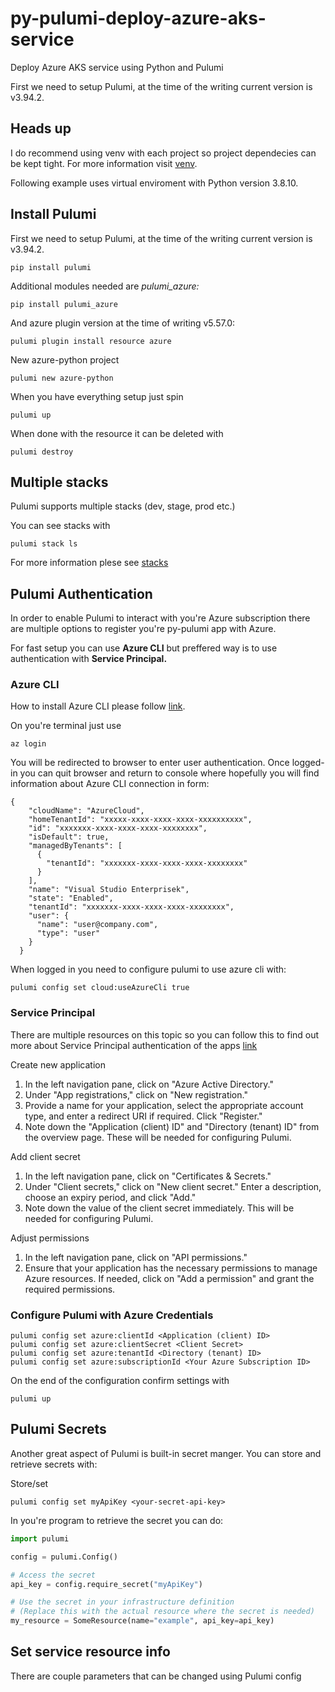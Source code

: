 # py-pulumi-deploy-azure-aks-service

Deploy Azure AKS service using Python and Pulumi

First we need to setup Pulumi, at the time of the writing current version is v3.94.2.

## Heads up

I do recommend using venv with each project so project dependecies can be kept tight. For more information visit [venv](https://docs.python.org/3/tutorial/venv.html).

Following example uses virtual enviroment with Python version 3.8.10.

## Install Pulumi

First we need to setup Pulumi, at the time of the writing current version is v3.94.2.

```
pip install pulumi
```

Additional modules needed are *pulumi_azure:*

```
pip install pulumi_azure
```

And azure plugin version at the time of writing v5.57.0:

```
pulumi plugin install resource azure
```

New azure-python project

```
pulumi new azure-python
```

When you have everything setup just spin

```
pulumi up
```

When done with the resource it can be deleted with

```
pulumi destroy
```

## Multiple stacks

Pulumi supports multiple stacks (dev, stage, prod etc.)

You can see stacks with

```
pulumi stack ls
```

For more information plese see [stacks](https://www.pulumi.com/docs/concepts/stack/)

## Pulumi Authentication

In order to enable Pulumi to interact with you're Azure subscription there are multiple options to register you're py-pulumi app with Azure.

For fast setup you can use **Azure CLI** but preffered way is to use authentication with **Service Principal.**

### **Azure CLI**

How to install Azure CLI please follow [link](https://learn.microsoft.com/en-us/cli/azure/install-azure-cli).

On you're terminal just use

```
az login
```

You will be redirected to browser to enter user authentication. Once logged-in you can quit browser and return to console where hopefully you will find information about Azure CLI connection in form:

```
{
    "cloudName": "AzureCloud",
    "homeTenantId": "xxxxx-xxxx-xxxx-xxxx-xxxxxxxxxx",
    "id": "xxxxxxx-xxxx-xxxx-xxxx-xxxxxxxx",
    "isDefault": true,
    "managedByTenants": [
      {
        "tenantId": "xxxxxxx-xxxx-xxxx-xxxx-xxxxxxxx"
      }
    ],
    "name": "Visual Studio Enterprisek",
    "state": "Enabled",
    "tenantId": "xxxxxxx-xxxx-xxxx-xxxx-xxxxxxxx",
    "user": {
      "name": "user@company.com",
      "type": "user"
    }
  }
```

When logged in you need to configure pulumi to use azure cli with:

```
pulumi config set cloud:useAzureCli true
```

### Service Principal

There are multiple resources on this topic so you can follow this to find out more about Service Principal authentication of the apps [link](https://learn.microsoft.com/en-us/cli/azure/azure-cli-sp-tutorial-1?tabs=bash)

Create new application

1. In the left navigation pane, click on "Azure Active Directory."
2. Under "App registrations," click on "New registration."
3. Provide a name for your application, select the appropriate account type, and enter a redirect URI if required. Click "Register."
4. Note down the "Application (client) ID" and "Directory (tenant) ID" from the overview page. These will be needed for configuring Pulumi.

Add client secret

1. In the left navigation pane, click on "Certificates & Secrets."
2. Under "Client secrets," click on "New client secret." Enter a description, choose an expiry period, and click "Add."
3. Note down the value of the client secret immediately. This will be needed for configuring Pulumi.

Adjust permissions

1. In the left navigation pane, click on "API permissions."
2. Ensure that your application has the necessary permissions to manage Azure resources. If needed, click on "Add a permission" and grant the required permissions.

### Configure Pulumi with Azure Credentials

```
pulumi config set azure:clientId <Application (client) ID>
pulumi config set azure:clientSecret <Client Secret>
pulumi config set azure:tenantId <Directory (tenant) ID>
pulumi config set azure:subscriptionId <Your Azure Subscription ID>
```

On the end of the configuration confirm settings with

```
pulumi up
```

## **Pulumi Secrets**

Another great aspect of Pulumi is built-in secret manger. You can store and retrieve secrets with:

Store/set

```
pulumi config set myApiKey <your-secret-api-key>
```

In you're program to retrieve the secret you can do:

```python
import pulumi

config = pulumi.Config()

# Access the secret
api_key = config.require_secret("myApiKey")

# Use the secret in your infrastructure definition
# (Replace this with the actual resource where the secret is needed)
my_resource = SomeResource(name="example", api_key=api_key)
```

## Set service resource info

There are couple parameters that can be changed using Pulumi config
